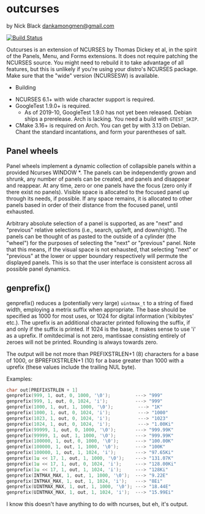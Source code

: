 # outcurses
by Nick Black <dankamongmen@gmail.com>

[![Build Status](https://drone.dsscaw.com:4443/api/badges/dankamongmen/outcurses/status.svg)](https://drone.dsscaw.com:4443/dankamongmen/outcurses)

Outcurses is an extension of NCURSES by Thomas Dickey et al, in the spirit of
the Panels, Menu, and Forms extensions. It does not require patching the
NCURSES source. You might need to rebuild it to take advantage of all features,
but this is unlikely if you're using your distro's NCURSES package. Make sure
that the "wide" version (NCURSESW) is available.

* Building

 - NCURSES 6.1+ with wide character support is required.
 - GoogleTest 1.9.0+ is required.
   - As of 2019-10, GoogleTest 1.9.0 has not yet been released. Debian ships
	 a prerelease. Arch is lacking. You need a build with `GTEST_SKIP`.
 - CMake 3.16+ is required on Arch. You can get by with 3.13 on Debian. Chant
   the standard incantations, and form your parentheses of salt.

## Panel wheels
Panel wheels implement a dynamic collection of collapsible panels within a
provided Ncurses WINDOW *. The panels can be independently grown and shrunk,
any number of panels can be created, and panels and disappear and reappear. At
any time, zero or one panels have the focus (zero only if there exist no
panels). Visible space is allocated to the focused panel up through its needs,
if possible. If any space remains, it is allocated to other panels based in
order of their distance from the focused panel, until exhausted.

Arbitrary absolute selection of a panel is supported, as are "next" and
"previous" relative selections (i.e., search, up/left, and down/right). The
panels can be thought of as pasted to the outside of a cylinder (the "wheel")
for the purposes of selecting the "next" or "previous" panel. Note that this
means, if the visual space is not exhausted, that selecting "next" or
"previous" at the lower or upper boundary respectively will permute the
displayed panels. This is so that the user interface is consistent across all
possible panel dynamics.

## genprefix()

genprefix() reduces a (potentially very large) `uintmax_t` to a string of fixed
width, employing a metrix suffix when appropriate. The base should be specified
as 1000 for most uses, or 1024 for digital information ('kibibytes' etc.). The
uprefix is an additional character printed following the suffix, if and only if
the suffix is printed. If 1024 is the base, it makes sense to use 'i' as a
uprefix. If omitdecimal is not zero, mantissae consisting entirely of zeroes
will not be printed. Rounding is always towards zero.

The output will be not more than PREFIXSTRLEN+1 (8) characters for a base of
1000, or BPREFIXSTRLEN+1 (10) for a base greater than 1000 with a uprefix
(these values include the trailing NUL byte).

Examples:

```C
char out[PREFIXSTRLEN + 1]
genprefix(999, 1, out, 0, 1000, '\0');         ---> "999"
genprefix(999, 1, out, 0, 1024, 'i');          ---> "999"
genprefix(1000, 1, out, 1, 1000, '\0');         ---> "1K"
genprefix(1000, 1, out, 0, 1024, 'i');          ---> "1000"
genprefix(1023, 1, out, 0, 1024, 'i');          ---> "1023"
genprefix(1024, 1, out, 0, 1024, 'i');          ---> "1.00Ki"
genprefix(99999, 1, out, 0, 1000, '\0');       ---> "999.99K"
genprefix(99999, 1, out, 1, 1000, '\0');       ---> "999.99K"
genprefix(100000, 1, out, 0, 1000, '\0');      ---> "100.00K"
genprefix(100000, 1, out, 1, 1000, '\0');      ---> "100K"
genprefix(100000, 1, out, 1, 1024, 'i');       ---> "97.65Ki"
genprefix(1u << 17, 1, out, 1, 1000, '\0');    ---> "131.07K"
genprefix(1u << 17, 1, out, 0, 1024, 'i');     ---> "128.00Ki"
genprefix(1u << 17, 1, out, 1, 1024, 'i');     ---> "128Ki"
genprefix(INTMAX_MAX, 1, out, 1, 1000, '\0');  ---> "9.22E"
genprefix(INTMAX_MAX, 1, out, 1, 1024, 'i');   ---> "8Ei"
genprefix(UINTMAX_MAX, 1, out, 1, 1000, '\0'); ---> "18.44E"
genprefix(UINTMAX_MAX, 1, out, 1, 1024, 'i');  ---> "15.99Ei"
```

I know this doesn't have anything to do with ncurses, but eh, it's output.
